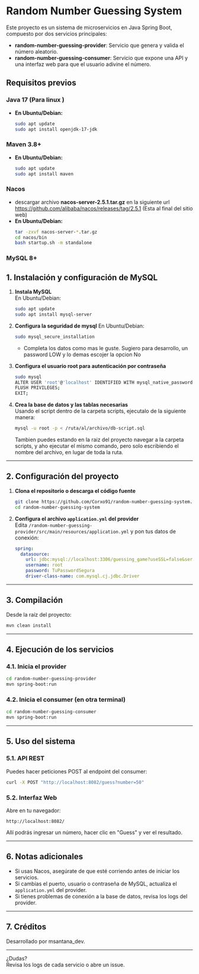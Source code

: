 # Random Number Guessing System

Este proyecto es un sistema de microservicios en Java Spring Boot, compuesto por dos servicios principales:

- **random-number-guessing-provider**: Servicio que genera y valida el número aleatorio.
- **random-number-guessing-consumer**: Servicio que expone una API y una interfaz web para que el usuario adivine el número.



## Requisitos previos

### **Java 17** (Para linux )
- **En Ubuntu/Debian:**
    ```bash
   sudo apt update
   sudo apt install openjdk-17-jdk
    ```
###  **Maven 3.8+**
- **En Ubuntu/Debian:**
    ```bash
   sudo apt update
   sudo apt install maven
    ```
### **Nacos**
- descargar archivo **nacos-server-2.5.1.tar.gz** en la siguiente url https://github.com/alibaba/nacos/releases/tag/2.5.1 (Esta al final del sitio web)
- **En Ubuntu/Debian:**
    ```bash
   tar -zxvf nacos-server-*.tar.gz
   cd nacos/bin
   bash startup.sh -m standalone
    ```
###  **MySQL 8+**

## 1. Instalación y configuración de MySQL

1. **Instala MySQL**  
   En Ubuntu/Debian:
   ```bash
   sudo apt update
   sudo apt install mysql-server
   ```

2. **Configura la seguridad de mysql**
    En Ubuntu/Debian:
    ```bash
    sudo mysql_secure_installation
    ```
    - Completa los datos como mas le guste. Sugiero para desarrollo, un password LOW y lo demas escojer la opcion No
  

3. **Configura el usuario root para autenticación por contraseña**  
   ```bash
   sudo mysql
   ALTER USER 'root'@'localhost' IDENTIFIED WITH mysql_native_password BY 'TuPasswordSegura';
   FLUSH PRIVILEGES;
   EXIT;
   ```

4. **Crea la base de datos y las tablas necesarias**  
  Usando el script dentro de la carpeta scripts, ejecutalo de la siguiente manera:
   ```bash
   mysql -u root -p < /ruta/al/archivo/db-script.sql
   ```
   Tambien puedes estando en la raiz del proyecto navegar a la carpeta scripts, y aho ejecutar el mismo comando, pero solo escribiendo el nombre del archivo, en lugar de toda la ruta.

---

## 2. Configuración del proyecto

1. **Clona el repositorio o descarga el código fuente**  
   ```bash
   git clone https://github.com/Corxo91/random-number-guessing-system.git
   cd random-number-guessing-system
   ```

2. **Configura el archivo `application.yml` del provider**  
   Edita `/random-number-guessing-provider/src/main/resources/application.yml` y pon tus datos de conexión:
   ```yaml
   spring:
     datasource:
       url: jdbc:mysql://localhost:3306/guessing_game?useSSL=false&serverTimezone=UTC
       username: root
       password: TuPasswordSegura
       driver-class-name: com.mysql.cj.jdbc.Driver
   ```

---

## 3. Compilación

Desde la raíz del proyecto:
```bash
mvn clean install
```

---

## 4. Ejecución de los servicios

### 4.1. Inicia el provider

```bash
cd random-number-guessing-provider
mvn spring-boot:run
```

### 4.2. Inicia el consumer (en otra terminal)

```bash
cd random-number-guessing-consumer
mvn spring-boot:run
```

---

## 5. Uso del sistema

### 5.1. API REST

Puedes hacer peticiones POST al endpoint del consumer:
```bash
curl -X POST "http://localhost:8082/guess?number=50"
```

### 5.2. Interfaz Web

Abre en tu navegador:
```
http://localhost:8082/
```
Allí podrás ingresar un número, hacer clic en "Guess" y ver el resultado.

---

## 6. Notas adicionales

- Si usas Nacos, asegúrate de que esté corriendo antes de iniciar los servicios.
- Si cambias el puerto, usuario o contraseña de MySQL, actualiza el `application.yml` del provider.
- Si tienes problemas de conexión a la base de datos, revisa los logs del provider.

---

## 7. Créditos

Desarrollado por msantana_dev.

---

¿Dudas?  
Revisa los logs de cada servicio o abre un issue.
